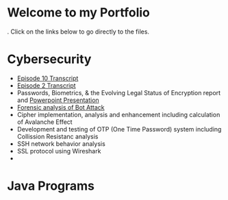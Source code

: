# Welcome to my Portfolio
. Click on the links below to go directly to the files.
# Cybersecurity
- [Episode 10 Transcript](fokus_deutsch_transcript_ep10.pdf)
- [Episode 2 Transcript](https://github.com/ekellmont/Fokus-Deutsch/blob/main/fokus_deutsch_transcript_ep10.pdf)
- Passwords, Biometrics, & the Evolving Legal Status of Encryption report and [Powerpoint Presentation](Password_Legal_Presentation.pdf)
- [Forensic analysis of Bot Attack](transcripts)
- Cipher implementation, analysis and enhancement including calculation of Avalanche Effect
- Development and testing of OTP (One Time Password) system including Collission Resistanc analysis
- SSH network behavior analysis 
- SSL protocol using Wireshark
- 
# Java Programs
